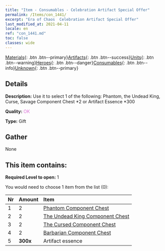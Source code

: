 ```yaml
---
title: "Item - Consumables - Celebration Artifact Special Offer"
permalink: /Items/con_1441/
excerpt: "Era of Chaos  Celebration Artifact Special Offer"
last_modified_at: 2021-04-11
locale: en
ref: "con_1441.md"
toc: false
classes: wide
---
```

 [Materials](/Items/){: .btn .btn--primary}[Artifacts](/Items/Artifacts/){: .btn .btn--success}[Units](/Items/Units/){: .btn .btn--warning}[Heroes](/Items/Heroes/){: .btn .btn--danger}[Consumables](/Items/Consumables/){: .btn .btn--info}[Unknown](/Items/Unknown/){: .btn .btn--primary}

## Details
 **Description:** Use it to select 1 of the following: Phantom, the Undead King, Curse, Savage Component Chest *2 or Artifact Essence *300

 **Quality:** <span style="color: #DA70D6">OK</span>

 **Type:** Gift

## Gather

  None

## This item contains:

 **Required Level to open:** 1

 You would need to choose 1 item from the list (0):

  | Nr | Amount |     Item    |
  |:---|:-------|:------------|
  | 1 | 2 | [Phantom Component Chest](/Items/con_1339/) | 
  | 2 | 2 | [The Undead King Component Chest](/Items/con_1340/) | 
  | 3 | 2 | [The Cursed Component Chest](/Items/con_1341/) | 
  | 4 | 2 | [Barbarian Component Chest](/Items/con_1342/) | 
  | 5 |  **300x** | Artifact essence |  | 
